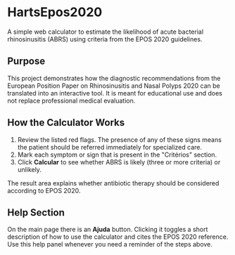 # HartsEpos2020

A simple web calculator to estimate the likelihood of acute bacterial rhinosinusitis (ABRS) using criteria from the EPOS 2020 guidelines.

## Purpose

This project demonstrates how the diagnostic recommendations from the European Position Paper on Rhinosinusitis and Nasal Polyps 2020 can be translated into an interactive tool. It is meant for educational use and does not replace professional medical evaluation.

## How the Calculator Works

1. Review the listed red flags. The presence of any of these signs means the patient should be referred immediately for specialized care.
2. Mark each symptom or sign that is present in the "Critérios" section.
3. Click **Calcular** to see whether ABRS is likely (three or more criteria) or unlikely.

The result area explains whether antibiotic therapy should be considered according to EPOS 2020.

## Help Section

On the main page there is an **Ajuda** button. Clicking it toggles a short description of how to use the calculator and cites the EPOS 2020 reference. Use this help panel whenever you need a reminder of the steps above.

